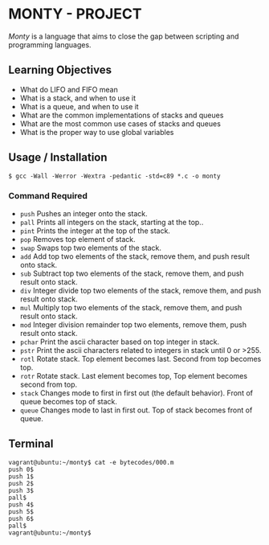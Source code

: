 # MONTY - PROJECT

*Monty* is a language that aims to close the gap between scripting and programming languages.

## Learning Objectives
* What do LIFO and FIFO mean
* What is a stack, and when to use it
* What is a queue, and when to use it
* What are the common implementations of stacks and queues
* What are the most common use cases of stacks and queues
* What is the proper way to use global variables

## Usage / Installation
```
$ gcc -Wall -Werror -Wextra -pedantic -std=c89 *.c -o monty
```
### Command Required
* ```push``` Pushes an integer onto the stack.
* ```pall``` Prints all integers on the stack, starting at the top..
* ```pint``` Prints the integer at the top of the stack.
* ```pop``` Removes top element of stack.
* ```swap``` Swaps top two elements of the stack.
* ```add``` Add top two elements of the stack, remove them, and push result onto stack.
* ```sub``` Subtract top two elements of the stack, remove them, and push result onto stack.
* ```div``` Integer divide top two elements of the stack, remove them, and push result onto stack.
* ```mul``` Multiply top two elements of the stack, remove them, and push result onto stack.
* ```mod``` Integer division remainder top two elements, remove them, push result onto stack.
* ```pchar``` Print the ascii character based on top integer in stack.
* ```pstr``` Print the ascii characters related to integers in stack until 0 or >255.
* ```rotl``` Rotate stack. Top element becomes last. Second from top becomes top.
* ```rotr``` Rotate stack. Last element becomes top, Top element becomes second from top.
* ```stack``` Changes mode to first in first out (the default behavior). Front of queue becomes top of stack.
* ```queue``` Changes mode to last in first out. Top of stack becomes front of queue.
## Terminal
```
vagrant@ubuntu:~/monty$ cat -e bytecodes/000.m
push 0$
push 1$
push 2$
push 3$
pall$
push 4$
push 5$
push 6$
pall$
vagrant@ubuntu:~/monty$
```

